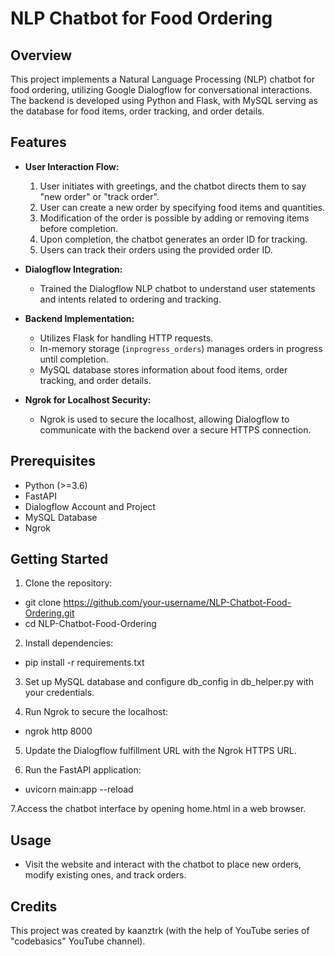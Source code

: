 # NLP Chatbot for Food Ordering

## Overview

This project implements a Natural Language Processing (NLP) chatbot for food ordering, utilizing Google Dialogflow for conversational interactions. The backend is developed using Python and Flask, with MySQL serving as the database for food items, order tracking, and order details.

## Features

- **User Interaction Flow:**
  1. User initiates with greetings, and the chatbot directs them to say "new order" or "track order".
  2. User can create a new order by specifying food items and quantities.
  3. Modification of the order is possible by adding or removing items before completion.
  4. Upon completion, the chatbot generates an order ID for tracking.
  5. Users can track their orders using the provided order ID.

- **Dialogflow Integration:**
  - Trained the Dialogflow NLP chatbot to understand user statements and intents related to ordering and tracking.

- **Backend Implementation:**
  - Utilizes Flask for handling HTTP requests.
  - In-memory storage (`inprogress_orders`) manages orders in progress until completion.
  - MySQL database stores information about food items, order tracking, and order details.

- **Ngrok for Localhost Security:**
  - Ngrok is used to secure the localhost, allowing Dialogflow to communicate with the backend over a secure HTTPS connection.

## Prerequisites

- Python (>=3.6)
- FastAPI
- Dialogflow Account and Project
- MySQL Database
- Ngrok

## Getting Started

1. Clone the repository:
  - git clone https://github.com/your-username/NLP-Chatbot-Food-Ordering.git
  - cd NLP-Chatbot-Food-Ordering

2. Install dependencies:
  - pip install -r requirements.txt

3. Set up MySQL database and configure db_config in db_helper.py with your credentials.

4. Run Ngrok to secure the localhost:
  - ngrok http 8000

5. Update the Dialogflow fulfillment URL with the Ngrok HTTPS URL.

6. Run the FastAPI application:
  - uvicorn main:app --reload

7.Access the chatbot interface by opening home.html in a web browser.

## Usage
- Visit the website and interact with the chatbot to place new orders, modify existing ones, and track orders.

## Credits
This project was created by kaanztrk (with the help of YouTube series of "codebasics" YouTube channel).
